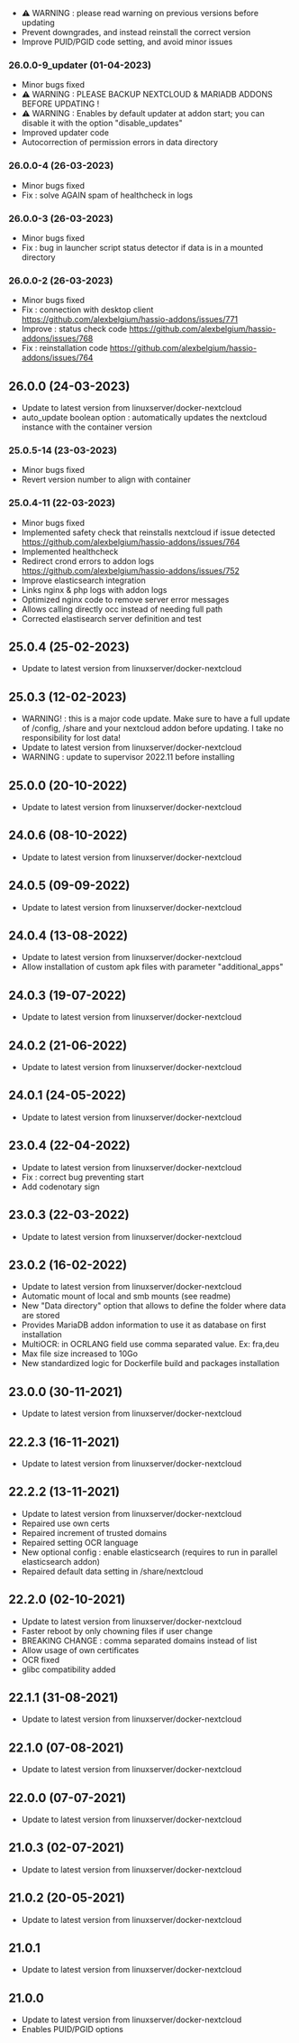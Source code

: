 - &#9888; WARNING : please read warning on previous versions before updating
- Prevent downgrades, and instead reinstall the correct version
- Improve PUID/PGID code setting, and avoid minor issues

### 26.0.0-9_updater (01-04-2023)

- Minor bugs fixed
- &#9888; WARNING : PLEASE BACKUP NEXTCLOUD & MARIADB ADDONS BEFORE UPDATING !
- &#9888; WARNING : Enables by default updater at addon start; you can disable it with the option "disable_updates"
- Improved updater code
- Autocorrection of permission errors in data directory

### 26.0.0-4 (26-03-2023)

- Minor bugs fixed
- Fix : solve AGAIN spam of healthcheck in logs

### 26.0.0-3 (26-03-2023)

- Minor bugs fixed
- Fix : bug in launcher script status detector if data is in a mounted directory

### 26.0.0-2 (26-03-2023)

- Minor bugs fixed
- Fix : connection with desktop client https://github.com/alexbelgium/hassio-addons/issues/771
- Improve : status check code https://github.com/alexbelgium/hassio-addons/issues/768
- Fix : reinstallation code https://github.com/alexbelgium/hassio-addons/issues/764

## 26.0.0 (24-03-2023)

- Update to latest version from linuxserver/docker-nextcloud
- auto_update boolean option : automatically updates the nextcloud instance with the container version

### 25.0.5-14 (23-03-2023)

- Minor bugs fixed
- Revert version number to align with container

### 25.0.4-11 (22-03-2023)

- Minor bugs fixed
- Implemented safety check that reinstalls nextcloud if issue detected https://github.com/alexbelgium/hassio-addons/issues/764
- Implemented healthcheck
- Redirect crond errors to addon logs https://github.com/alexbelgium/hassio-addons/issues/752
- Improve elasticsearch integration
- Links nginx & php logs with addon logs
- Optimized nginx code to remove server error messages
- Allows calling directly occ instead of needing full path
- Corrected elastisearch server definition and test

## 25.0.4 (25-02-2023)

- Update to latest version from linuxserver/docker-nextcloud

## 25.0.3 (12-02-2023)

- WARNING! : this is a major code update. Make sure to have a full update of /config, /share and your nextcloud addon before updating. I take no responsibility for lost data!
- Update to latest version from linuxserver/docker-nextcloud
- WARNING : update to supervisor 2022.11 before installing

## 25.0.0 (20-10-2022)

- Update to latest version from linuxserver/docker-nextcloud

## 24.0.6 (08-10-2022)

- Update to latest version from linuxserver/docker-nextcloud

## 24.0.5 (09-09-2022)

- Update to latest version from linuxserver/docker-nextcloud

## 24.0.4 (13-08-2022)

- Update to latest version from linuxserver/docker-nextcloud
- Allow installation of custom apk files with parameter "additional_apps"

## 24.0.3 (19-07-2022)

- Update to latest version from linuxserver/docker-nextcloud

## 24.0.2 (21-06-2022)

- Update to latest version from linuxserver/docker-nextcloud

## 24.0.1 (24-05-2022)

- Update to latest version from linuxserver/docker-nextcloud

## 23.0.4 (22-04-2022)

- Update to latest version from linuxserver/docker-nextcloud
- Fix : correct bug preventing start
- Add codenotary sign

## 23.0.3 (22-03-2022)

- Update to latest version from linuxserver/docker-nextcloud

## 23.0.2 (16-02-2022)

- Update to latest version from linuxserver/docker-nextcloud
- Automatic mount of local and smb mounts (see readme)
- New "Data directory" option that allows to define the folder where data are stored
- Provides MariaDB addon information to use it as database on first installation
- MultiOCR: in OCRLANG field use comma separated value. Ex: fra,deu
- Max file size increased to 10Go
- New standardized logic for Dockerfile build and packages installation

## 23.0.0 (30-11-2021)

- Update to latest version from linuxserver/docker-nextcloud

## 22.2.3 (16-11-2021)

- Update to latest version from linuxserver/docker-nextcloud

## 22.2.2 (13-11-2021)

- Update to latest version from linuxserver/docker-nextcloud
- Repaired use own certs
- Repaired increment of trusted domains
- Repaired setting OCR language
- New optional config : enable elasticsearch (requires to run in parallel elasticsearch addon)
- Repaired default data setting in /share/nextcloud

## 22.2.0 (02-10-2021)

- Update to latest version from linuxserver/docker-nextcloud
- Faster reboot by only chowning files if user change
- BREAKING CHANGE : comma separated domains instead of list
- Allow usage of own certificates
- OCR fixed
- glibc compatibility added

## 22.1.1 (31-08-2021)

- Update to latest version from linuxserver/docker-nextcloud

## 22.1.0 (07-08-2021)

- Update to latest version from linuxserver/docker-nextcloud

## 22.0.0 (07-07-2021)

- Update to latest version from linuxserver/docker-nextcloud

## 21.0.3 (02-07-2021)

- Update to latest version from linuxserver/docker-nextcloud

## 21.0.2 (20-05-2021)

- Update to latest version from linuxserver/docker-nextcloud

## 21.0.1

- Update to latest version from linuxserver/docker-nextcloud

## 21.0.0

- Update to latest version from linuxserver/docker-nextcloud
- Enables PUID/PGID options
